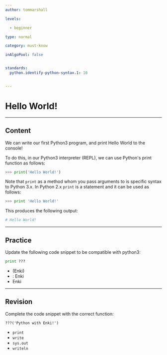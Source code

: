 ```yaml
---
author: tommarshall

levels:

  - beginner

type: normal

category: must-know

inAlgoPool: false


standards:
  python.identify-python-syntax.1: 10


---
```


# Hello World!

---
## Content

We can write our first Python3 program, and print Hello World to the console!

To do this, in our Python3 interpreter (REPL), we can use Python's print function as follows:

```python
>>> print('Hello World!')
```

Note that `print` as a method whom you pass arguments to is specific syntax to Python 3.x. In Python 2.x `print` is a statement and it can be used as follows:

```python
>>> print 'Hello World!'
```

This produces the following output:

```python
# Hello World!
```

---

## Practice

Update the following code snippet to be compatible with python3:

```python
print ???
```

* (Enki)
* : Enki
* Enki

---
## Revision

Complete the code snippet with the correct function:

```
???('Python with Enki!')
```

* `print`
* `write`
* `sys.out`
* `writeln`
 
 
